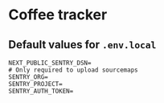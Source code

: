 # Coffee tracker

## Default values for `.env.local`

```
NEXT_PUBLIC_SENTRY_DSN=
# Only required to upload sourcemaps
SENTRY_ORG=
SENTRY_PROJECT=
SENTRY_AUTH_TOKEN=
```
